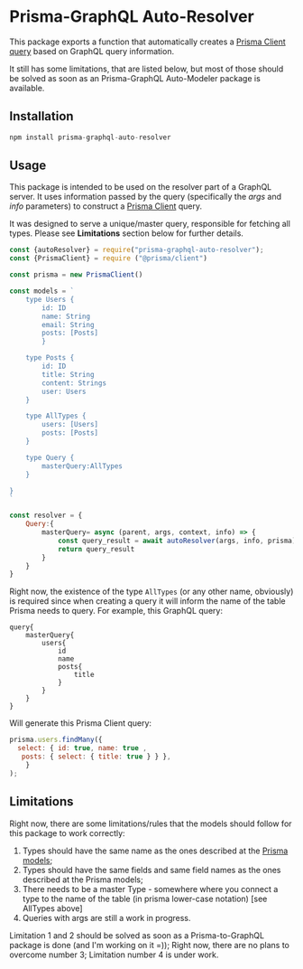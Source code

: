 # Prisma-GraphQL Auto-Resolver

This package exports a function that automatically creates a [Prisma Client query](https://www.prisma.io/docs/concepts/components/prisma-client/crud) based on GraphQL query information.

It still has some limitations, that are listed below, but most of those should be solved as soon as an Prisma-GraphQL Auto-Modeler package is available.

## Installation

```javascript
npm install prisma-graphql-auto-resolver
```

## Usage

This package is intended to be used on the resolver part of a GraphQL server. It uses information passed by the query (specifically the _args_ and _info_ parameters) to construct a [Prisma Client](https://www.prisma.io/docs/concepts/components/prisma-client) query.

It was designed to serve a unique/master query, responsible for fetching all types. Please see **Limitations** section below for further details.

```javascript
const {autoResolver} = require("prisma-graphql-auto-resolver");
const {PrismaClient} = require ("@prisma/client")

const prisma = new PrismaClient()

const models = `
    type Users {
        id: ID
        name: String
        email: String
        posts: [Posts]
        }

    type Posts {
        id: ID
        title: String
        content: Strings
        user: Users
    }

    type AllTypes {
        users: [Users]
        posts: [Posts]
    }

    type Query {
        masterQuery:AllTypes
    }

}
`

const resolver = {
    Query:{
        masterQuery= async (parent, args, context, info) => {
            const query_result = await autoResolver(args, info, prisma)
            return query_result
        }
    }
}

```

Right now, the existence of the type `AllTypes` (or any other name, obviously) is required since when creating a query it will inform the name of the table Prisma needs to query. For example, this GraphQL query:

```
query{
    masterQuery{
        users{
            id
            name
            posts{
                title
            }
        }
    }
}
```

Will generate this Prisma Client query:

```javascript
prisma.users.findMany({
  select: { id: true, name: true ,
   posts: { select: { title: true } } },
    }
);
```

## Limitations

Right now, there are some limitations/rules that the models should follow for this package to work correctly:

1. Types should have the same name as the ones described at the [Prisma models](https://www.prisma.io/docs/concepts/components/prisma-schema/data-model);
2. Types should have the same fields and same field names as the ones described at the Prisma models;
3. There needs to be a master Type - somewhere where you connect a type to the name of the table (in prisma lower-case notation) [see AllTypes above]
4. Queries with args are still a work in progress.

Limitation 1 and 2 should be solved as soon as a Prisma-to-GraphQL package is done (and I'm working on it =));
Right now, there are no plans to overcome number 3;
Limitation number 4 is under work.
